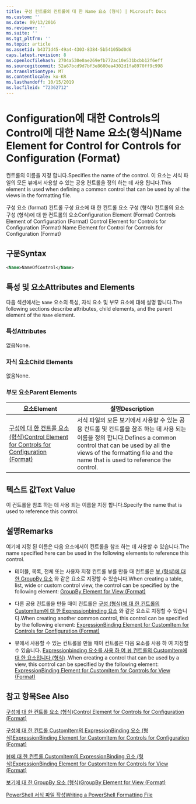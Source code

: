 ```yaml
---
title: 구성 컨트롤의 컨트롤에 대 한 Name 요소 (형식) | Microsoft Docs
ms.custom: ''
ms.date: 09/13/2016
ms.reviewer: ''
ms.suite: ''
ms.tgt_pltfrm: ''
ms.topic: article
ms.assetid: b4371d45-49a4-4303-8384-5b54105bd0d6
caps.latest.revision: 8
ms.openlocfilehash: 2704a530e0ae269efb772ac10e531bcbb12f6eff
ms.sourcegitcommit: 52a67bcd9d7bf3e8600ea4302d1fa8970ff9c998
ms.translationtype: MT
ms.contentlocale: ko-KR
ms.lasthandoff: 10/15/2019
ms.locfileid: "72362712"
---
```

# <a name="name-element-for-control-for-controls-for-configuration-format"></a><span data-ttu-id="f442a-102">Configuration에 대한 Controls의 Control에 대한 Name 요소(형식)</span><span class="sxs-lookup"><span data-stu-id="f442a-102">Name Element for Control for Controls for Configuration (Format)</span></span>

<span data-ttu-id="f442a-103">컨트롤의 이름을 지정 합니다.</span><span class="sxs-lookup"><span data-stu-id="f442a-103">Specifies the name of the control.</span></span> <span data-ttu-id="f442a-104">이 요소는 서식 파일의 모든 뷰에서 사용할 수 있는 공용 컨트롤을 정의 하는 데 사용 됩니다.</span><span class="sxs-lookup"><span data-stu-id="f442a-104">This element is used when defining a common control that can be used by all the views in the formatting file.</span></span>

<span data-ttu-id="f442a-105">구성 요소 (format) 컨트롤 구성 요소에 대 한 컨트롤 요소 구성 (형식) 컨트롤의 요소 구성 (형식)에 대 한 컨트롤의 요소</span><span class="sxs-lookup"><span data-stu-id="f442a-105">Configuration Element (Format) Controls Element of Configuration (Format) Control Element for Controls for Configuration (Format) Name Element for Control for Controls for Configuration (Format)</span></span>

## <a name="syntax"></a><span data-ttu-id="f442a-106">구문</span><span class="sxs-lookup"><span data-stu-id="f442a-106">Syntax</span></span>

```xml
<Name>NameOfControl</Name>

```

## <a name="attributes-and-elements"></a><span data-ttu-id="f442a-107">특성 및 요소</span><span class="sxs-lookup"><span data-stu-id="f442a-107">Attributes and Elements</span></span>

<span data-ttu-id="f442a-108">다음 섹션에서는 `Name` 요소의 특성, 자식 요소 및 부모 요소에 대해 설명 합니다.</span><span class="sxs-lookup"><span data-stu-id="f442a-108">The following sections describe attributes, child elements, and the parent element of the `Name` element.</span></span>

### <a name="attributes"></a><span data-ttu-id="f442a-109">특성</span><span class="sxs-lookup"><span data-stu-id="f442a-109">Attributes</span></span>

<span data-ttu-id="f442a-110">없음</span><span class="sxs-lookup"><span data-stu-id="f442a-110">None.</span></span>

### <a name="child-elements"></a><span data-ttu-id="f442a-111">자식 요소</span><span class="sxs-lookup"><span data-stu-id="f442a-111">Child Elements</span></span>

<span data-ttu-id="f442a-112">없음</span><span class="sxs-lookup"><span data-stu-id="f442a-112">None.</span></span>

### <a name="parent-elements"></a><span data-ttu-id="f442a-113">부모 요소</span><span class="sxs-lookup"><span data-stu-id="f442a-113">Parent Elements</span></span>

|<span data-ttu-id="f442a-114">요소</span><span class="sxs-lookup"><span data-stu-id="f442a-114">Element</span></span>|<span data-ttu-id="f442a-115">설명</span><span class="sxs-lookup"><span data-stu-id="f442a-115">Description</span></span>|
|-------------|-----------------|
|[<span data-ttu-id="f442a-116">구성에 대 한 컨트롤 요소 (형식)</span><span class="sxs-lookup"><span data-stu-id="f442a-116">Control Element for Controls for Configuration (Format)</span></span>](./control-element-for-controls-for-configuration-format.md)|<span data-ttu-id="f442a-117">서식 파일의 모든 보기에서 사용할 수 있는 공용 컨트롤 및 컨트롤을 참조 하는 데 사용 되는 이름을 정의 합니다.</span><span class="sxs-lookup"><span data-stu-id="f442a-117">Defines a common control that can be used by all the views of the formatting file and the name that is used to reference the control.</span></span>|

## <a name="text-value"></a><span data-ttu-id="f442a-118">텍스트 값</span><span class="sxs-lookup"><span data-stu-id="f442a-118">Text Value</span></span>

<span data-ttu-id="f442a-119">이 컨트롤을 참조 하는 데 사용 되는 이름을 지정 합니다.</span><span class="sxs-lookup"><span data-stu-id="f442a-119">Specify the name that is used to reference this control.</span></span>

## <a name="remarks"></a><span data-ttu-id="f442a-120">설명</span><span class="sxs-lookup"><span data-stu-id="f442a-120">Remarks</span></span>

<span data-ttu-id="f442a-121">여기에 지정 된 이름은 다음 요소에서이 컨트롤을 참조 하는 데 사용할 수 있습니다.</span><span class="sxs-lookup"><span data-stu-id="f442a-121">The name specified here can be used in the following elements to reference this control.</span></span>

- <span data-ttu-id="f442a-122">테이블, 목록, 전체 또는 사용자 지정 컨트롤 뷰를 만들 때 컨트롤은 [뷰 (형식)에 대 한 GroupBy 요소](./groupby-element-for-view-format.md) 와 같은 요소로 지정할 수 있습니다.</span><span class="sxs-lookup"><span data-stu-id="f442a-122">When creating a table, list, wide or custom control view, the control can be specified by the following element: [GroupBy Element for View (Format)](./groupby-element-for-view-format.md)</span></span>

- <span data-ttu-id="f442a-123">다른 공용 컨트롤을 만들 때이 컨트롤은 [구성 (형식)에 대 한 컨트롤의 CustomItem에 대 한 Expressionbinding 요소](./expressionbinding-element-for-customitem-for-controls-for-configuration-format.md) 와 같은 요소로 지정할 수 있습니다.</span><span class="sxs-lookup"><span data-stu-id="f442a-123">When creating another common control, this control can be specified by the following element: [ExpressionBinding Element for CustomItem for Controls for Configuration (Format)](./expressionbinding-element-for-customitem-for-controls-for-configuration-format.md)</span></span>

- <span data-ttu-id="f442a-124">뷰에서 사용할 수 있는 컨트롤을 만들 때이 컨트롤은 다음 요소를 사용 하 여 지정할 수 있습니다. [Expressionbinding 요소를 사용 하 여 뷰 컨트롤의 CustomItem에 대 한 요소입니다 (형식)](./expressionbinding-element-for-customitem-for-controls-for-view-format.md) .</span><span class="sxs-lookup"><span data-stu-id="f442a-124">When creating a control that can be used by a view, this control can be specified by the following element: [ExpressionBinding Element for CustomItem for Controls for View (Format)](./expressionbinding-element-for-customitem-for-controls-for-view-format.md)</span></span>

## <a name="see-also"></a><span data-ttu-id="f442a-125">참고 항목</span><span class="sxs-lookup"><span data-stu-id="f442a-125">See Also</span></span>

[<span data-ttu-id="f442a-126">구성에 대 한 컨트롤 요소 (형식)</span><span class="sxs-lookup"><span data-stu-id="f442a-126">Control Element for Controls for Configuration (Format)</span></span>](./control-element-for-controls-for-configuration-format.md)

[<span data-ttu-id="f442a-127">구성에 대 한 컨트롤 CustomItem의 ExpressionBinding 요소 (형식)</span><span class="sxs-lookup"><span data-stu-id="f442a-127">ExpressionBinding Element for CustomItem for Controls for Configuration (Format)</span></span>](./expressionbinding-element-for-customitem-for-controls-for-configuration-format.md)

[<span data-ttu-id="f442a-128">뷰에 대 한 컨트롤 CustomItem의 ExpressionBinding 요소 (형식)</span><span class="sxs-lookup"><span data-stu-id="f442a-128">ExpressionBinding Element for CustomItem for Controls for View (Format)</span></span>](./expressionbinding-element-for-customitem-for-controls-for-view-format.md)

[<span data-ttu-id="f442a-129">보기에 대 한 GroupBy 요소 (형식)</span><span class="sxs-lookup"><span data-stu-id="f442a-129">GroupBy Element for View (Format)</span></span>](./groupby-element-for-view-format.md)

[<span data-ttu-id="f442a-130">PowerShell 서식 파일 작성</span><span class="sxs-lookup"><span data-stu-id="f442a-130">Writing a PowerShell Formatting File</span></span>](./writing-a-powershell-formatting-file.md)
